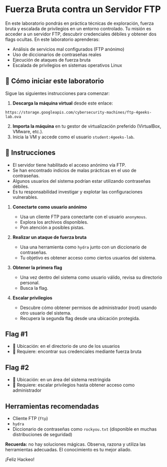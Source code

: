 # Fuerza Bruta contra un Servidor FTP

En este laboratorio pondrás en práctica técnicas de exploración, fuerza bruta y escalada de privilegios en un entorno controlado. Tu misión es acceder a un servidor FTP, descubrir credenciales débiles y obtener dos flags ocultas. En este laboratorio aprenderas:


- Análisis de servicios mal configurados (FTP anónimo)
- Uso de diccionarios de contraseñas reales
- Ejecución de ataques de fuerza bruta
- Escalada de privilegios en sistemas operativos Linux

## 🌱 Cómo iniciar este laboratorio

Sigue las siguientes instrucciones para comenzar:

1. **Descarga la máquina virtual** desde este enlace:

<onlyfor withbanner="true" permission="get_private_link">
   
```url
https://storage.googleapis.com/cybersecurity-machines/ftp-4geeks-lab.ova
```

</onlyfor>

2. **Importa la máquina** en tu gestor de virtualización preferido (VirtualBox, VMware, etc.).
3. Inicia la VM y accede como el usuario `student:4geeks-lab`.

## 📄 Instrucciones

- El servidor tiene habilitado el acceso anónimo vía FTP.
- Se han encontrado indicios de malas prácticas en el uso de contraseñas.
- Algunos usuarios del sistema podrían estar utilizando contraseñas débiles.
- Es tu responsabilidad investigar y explotar las configuraciones vulnerables.


1. **Conectarte como usuario anónimo**

   - Usa un cliente FTP para conectarte con el usuario `anonymous`.
   - Explora los archivos disponibles.
   - Pon atención a posibles pistas.

2. **Realizar un ataque de fuerza bruta**

   - Usa una herramienta como `hydra` junto con un diccionario de contraseñas.
   - Tu objetivo es obtener acceso como ciertos usuarios del sistema.

3. **Obtener la primera flag**

   - Una vez dentro del sistema como usuario válido, revisa su directorio personal.
   - Busca la flag.

4. **Escalar privilegios**

   - Descubre cómo obtener permisos de administrador (root) usando otro usuario del sistema.
   - Recupera la segunda flag desde una ubicación protegida.


## Flag #1

- 📁 Ubicación: en el directorio de uno de los usuarios  
- 🔑 Requiere: encontrar sus credenciales mediante fuerza bruta


## Flag #2

- 📁 Ubicación: en un área del sistema restringida  
- 🔑 Requiere: escalar privilegios hasta obtener acceso como administrador

## Herramientas recomendadas

- Cliente FTP (`ftp`)
- `hydra`
- Diccionario de contraseñas como `rockyou.txt` (disponible en muchas distribuciones de seguridad)

**Recuerda:** no hay soluciones mágicas. Observa, razona y utiliza las herramientas adecuadas. El conocimiento es tu mejor aliado.

¡Feliz Hackeo!